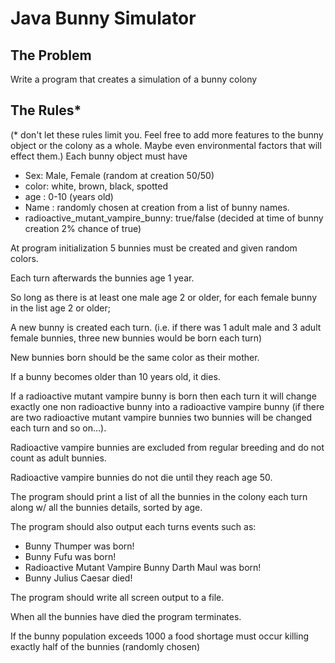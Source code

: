 # Java Bunny Simulator
## The Problem
Write a program that creates a simulation of a bunny colony
## The Rules*
(* don't let these rules limit you. Feel free to add more features to the bunny object or the colony as a whole. Maybe even environmental factors that will effect them.)
Each bunny object must have
- Sex: Male, Female (random at creation 50/50)
- color: white, brown, black, spotted
- age : 0-10 (years old)
- Name : randomly chosen at creation from a list of bunny names.
- radioactive_mutant_vampire_bunny: true/false (decided at time of bunny creation 2% chance of true)

At program initialization 5 bunnies must be created and given random colors.

Each turn afterwards the bunnies age 1 year.

So long as there is at least one male age 2 or older, for each female bunny in the list age 2 or older;

A new bunny is created each turn. (i.e. if there was 1 adult male and 3 adult female bunnies, three new bunnies would be born each turn)

New bunnies born should be the same color as their mother.

If a bunny becomes older than 10 years old, it dies.

If a radioactive mutant vampire bunny is born then each turn it will change exactly one non radioactive bunny into a radioactive vampire bunny (if there are two radioactive mutant vampire bunnies two bunnies will be changed each turn and so on...).

Radioactive vampire bunnies are excluded from regular breeding and do not count as adult bunnies.

Radioactive vampire bunnies do not die until they reach age 50.

The program should print a list of all the bunnies in the colony each turn along w/ all the bunnies details, sorted by age.

The program should also output each turns events such as:
- Bunny Thumper was born!
- Bunny Fufu was born!
- Radioactive Mutant Vampire Bunny Darth Maul was born!
- Bunny Julius Caesar died!

The program should write all screen output to a file.

When all the bunnies have died the program terminates.

If the bunny population exceeds 1000 a food shortage must occur killing exactly half of the bunnies (randomly chosen)